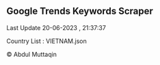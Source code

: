

## Google Trends Keywords Scraper 
 
Last Update 20-06-2023 , 21:37:37

Country List :
VIETNAM.json



© Abdul Muttaqin 
